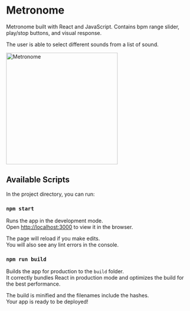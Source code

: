 # Metronome 
Metronome built with React and JavaScript. 
Contains bpm range slider, play/stop buttons, and visual response. 

The user is able to select different sounds from a list of sound.

<img width="302" alt="Metronome" src="https://user-images.githubusercontent.com/65955047/104586352-4684fd00-565d-11eb-9b80-b59430e5f0ce.png">

## Available Scripts

In the project directory, you can run:

### `npm start`

Runs the app in the development mode.\
Open [http://localhost:3000](http://localhost:3000) to view it in the browser.

The page will reload if you make edits.\
You will also see any lint errors in the console.

### `npm run build`

Builds the app for production to the `build` folder.\
It correctly bundles React in production mode and optimizes the build for the best performance.

The build is minified and the filenames include the hashes.\
Your app is ready to be deployed!
